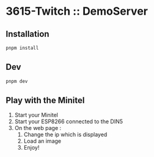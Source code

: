# 3615-Twitch :: DemoServer

## Installation

```sh
pnpm install
```

## Dev

```sh
pnpm dev
```

## Play with the Minitel

1. Start your Minitel
2. Start your ESP8266 connected to the DIN5
3. On the web page :
   1. Change the ip which is displayed
   2. Load an image
   3. Enjoy!